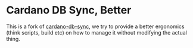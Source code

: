 # Cardano DB Sync, Better

This is a fork of [cardano-db-sync](https://github.com/input-output-hk/cardano-db-sync), we try to provide a better ergonomics (think scripts, build etc) on how to manage it without modifying the actual thing.
